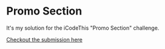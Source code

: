 # Promo Section

It's my solution for the iCodeThis "Promo Section" challenge.

[Checkout the submission here](https://icodethis.com/submissions/44623)
